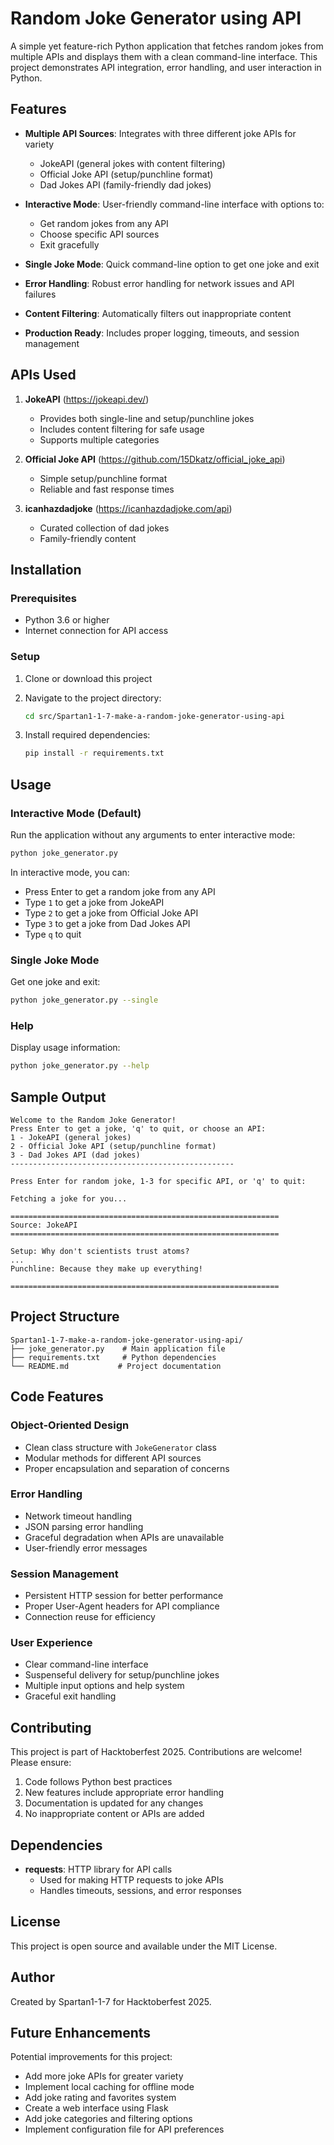 # Random Joke Generator using API

A simple yet feature-rich Python application that fetches random jokes from multiple APIs and displays them with a clean command-line interface. This project demonstrates API integration, error handling, and user interaction in Python.

## Features

- **Multiple API Sources**: Integrates with three different joke APIs for variety
  - JokeAPI (general jokes with content filtering)
  - Official Joke API (setup/punchline format)
  - Dad Jokes API (family-friendly dad jokes)

- **Interactive Mode**: User-friendly command-line interface with options to:
  - Get random jokes from any API
  - Choose specific API sources
  - Exit gracefully

- **Single Joke Mode**: Quick command-line option to get one joke and exit

- **Error Handling**: Robust error handling for network issues and API failures

- **Content Filtering**: Automatically filters out inappropriate content

- **Production Ready**: Includes proper logging, timeouts, and session management

## APIs Used

1. **JokeAPI** (https://jokeapi.dev/)
   - Provides both single-line and setup/punchline jokes
   - Includes content filtering for safe usage
   - Supports multiple categories

2. **Official Joke API** (https://github.com/15Dkatz/official_joke_api)
   - Simple setup/punchline format
   - Reliable and fast response times

3. **icanhazdadjoke** (https://icanhazdadjoke.com/api)
   - Curated collection of dad jokes
   - Family-friendly content

## Installation

### Prerequisites
- Python 3.6 or higher
- Internet connection for API access

### Setup

1. Clone or download this project
2. Navigate to the project directory:
   ```bash
   cd src/Spartan1-1-7-make-a-random-joke-generator-using-api
   ```

3. Install required dependencies:
   ```bash
   pip install -r requirements.txt
   ```

## Usage

### Interactive Mode (Default)
Run the application without any arguments to enter interactive mode:

```bash
python joke_generator.py
```

In interactive mode, you can:
- Press Enter to get a random joke from any API
- Type `1` to get a joke from JokeAPI
- Type `2` to get a joke from Official Joke API
- Type `3` to get a joke from Dad Jokes API
- Type `q` to quit

### Single Joke Mode
Get one joke and exit:

```bash
python joke_generator.py --single
```

### Help
Display usage information:

```bash
python joke_generator.py --help
```

## Sample Output

```
Welcome to the Random Joke Generator!
Press Enter to get a joke, 'q' to quit, or choose an API:
1 - JokeAPI (general jokes)
2 - Official Joke API (setup/punchline format)
3 - Dad Jokes API (dad jokes)
--------------------------------------------------

Press Enter for random joke, 1-3 for specific API, or 'q' to quit: 

Fetching a joke for you...

============================================================
Source: JokeAPI
============================================================

Setup: Why don't scientists trust atoms?
...
Punchline: Because they make up everything!

============================================================
```

## Project Structure

```
Spartan1-1-7-make-a-random-joke-generator-using-api/
├── joke_generator.py    # Main application file
├── requirements.txt     # Python dependencies
└── README.md           # Project documentation
```

## Code Features

### Object-Oriented Design
- Clean class structure with `JokeGenerator` class
- Modular methods for different API sources
- Proper encapsulation and separation of concerns

### Error Handling
- Network timeout handling
- JSON parsing error handling
- Graceful degradation when APIs are unavailable
- User-friendly error messages

### Session Management
- Persistent HTTP session for better performance
- Proper User-Agent headers for API compliance
- Connection reuse for efficiency

### User Experience
- Clear command-line interface
- Suspenseful delivery for setup/punchline jokes
- Multiple input options and help system
- Graceful exit handling

## Contributing

This project is part of Hacktoberfest 2025. Contributions are welcome! Please ensure:

1. Code follows Python best practices
2. New features include appropriate error handling
3. Documentation is updated for any changes
4. No inappropriate content or APIs are added

## Dependencies

- **requests**: HTTP library for API calls
  - Used for making HTTP requests to joke APIs
  - Handles timeouts, sessions, and error responses

## License

This project is open source and available under the MIT License.

## Author

Created by Spartan1-1-7 for Hacktoberfest 2025.

## Future Enhancements

Potential improvements for this project:
- Add more joke APIs for greater variety
- Implement local caching for offline mode
- Add joke rating and favorites system
- Create a web interface using Flask
- Add joke categories and filtering options
- Implement configuration file for API preferences